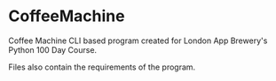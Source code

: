# CoffeeMachine
 Coffee Machine CLI based program created for London App Brewery's Python 100 Day Course.
 
 Files also contain the requirements of the program.
